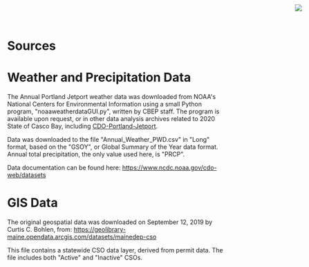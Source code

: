
<img src="https://www.cascobayestuary.org/wp-content/uploads/2014/04/logo_sm.jpg"
    style="position:absolute;top:10px;right:50px;" />

# Sources

# Weather and Precipitation Data
The Annual Portland Jetport weather data was downloaded from NOAA's
National Centers for Environmental Information using a small Python program,
"noaaweatherdataGUI.py", written by CBEP staff.  The program is available
upon request, or in other data analysis archives related
to 2020 State of Casco Bay, including
[CDO-Portland-Jetport](https://github.com/ccb60/CDO-Portland-Jetport).

Data was downloaded to the file "Annual_Weather_PWD.csv" in "Long" format,
based on the "GSOY", or Global Summary of the Year data format.  Annual
total precipitation, the only value used here, is "PRCP".

Data documentation can be found here:
https://www.ncdc.noaa.gov/cdo-web/datasets

# GIS Data
The original geospatial data was downloaded on September 12, 2019 by
Curtis C. Bohlen, from:
https://geolibrary-maine.opendata.arcgis.com/datasets/mainedep-cso

This file contains a statewide CSO data layer, derived from permit data.
The file includes both "Active" and "Inactive" CSOs.

